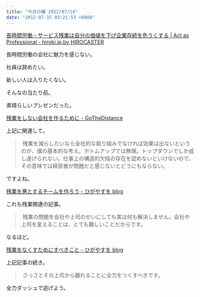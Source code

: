 ```yaml
---
title: "今日の糧 2012/07/14"
date: "2012-07-15 03:21:53 +0900"
---
```


  [長時間労働・サービス残業は自分の価値を下げ企業存続を危うくする | Act as Professional - hiroki.jp by HIROCASTER](http://hiroki.jp/2012/07/05/4613/)

長時間労働の会社に魅力を感じない。

社員は辞めたい。

新しい人は入りたくない。

そんなの当たり前。

素晴らしいプレゼンだった。

  [残業をしない会社を作るために - GoTheDistance](http://d.hatena.ne.jp/gothedistance/20120709/1341793923)

上記に関連して。

> 残業を減らしたいなら全社的な取り組みでなければ効果は出ないというのが、僕の基本的な考え。ボトムアップでは無理。トップダウンでしか成し遂げられない。仕事上の構造的欠陥の存在を認めないといけないので、その意味では経営者が問題だと感じないとどうにもならない。

ですよね。

  [残業を悪とするチームを作ろう - ひがやすを blog](http://d.hatena.ne.jp/higayasuo/20120709/1341806726)

これも残業関連の記事。

> 残業の問題を会社や上司のせいにしても実は何も解決しません。会社や上司を変えることは、とても難しいことだからです。

なるほど。

  [残業をなくすためにすべきこと - ひがやすを blog](http://d.hatena.ne.jp/higayasuo/20120710/1341912051)

上記記事の続き。

> さっさとその上司から離れることに全力をつくすべきです。

全力ダッシュで逃げよう。

